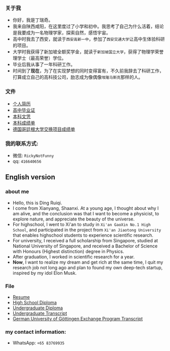 ### 关于我
- 你好，我是丁瑞奇。
- 我来自陕西咸阳，在这里度过了小学和初中。我思考了自己为什么活着，结论是我要成为一名物理学家，探索自然，感悟宇宙。
- 高中时我去了西安，就读于`西安高新一中`，参加了`西安交通大学`让高中生体验科研的项目。
- 大学时我获得了新加坡全额奖学金，就读于`新加坡国立大学`，获得了物理学荣誉理学士（最高荣誉）学位。
- 毕业后我从事了一年科研工作。
- 时间到了**现在**，为了在实现梦想的同时变得富有，不久前我辞去了科研工作，打算成立自己的高科技公司，励志成为像偶像`埃隆马斯克`那样的人。 

### 文件
- [个人简历](https://github.com/tesla-cat/tesla-cat.github.io/blob/master/site/files/documents/CV_Ruiqi_Ding.pdf)
- [高中毕业证](https://github.com/tesla-cat/tesla-cat.github.io/blob/master/site/files/documents/High_school_diploma.pdf)
- [本科文凭](https://github.com/tesla-cat/tesla-cat.github.io/blob/master/site/files/documents/NUS_Bachelor_Degree_Scroll.pdf)
- [本科成绩单](https://github.com/tesla-cat/tesla-cat.github.io/blob/master/site/files/documents/NUS_Bachelor_Transcript.pdf)
- [德国哥廷根大学交换项目成绩单](https://github.com/tesla-cat/tesla-cat.github.io/blob/master/site/files/documents/University_of_G%C3%B6ttingen_Transcript.pdf)

### 我的联系方式:
- 微信: `RickyNotFunny`
- qq: `416640656`

## English version

### about me
- Hello, this is Ding Ruiqi.
- I come from Xianyang, Shaanxi. At a young age, I thought about why I am alive, and the conclusion was that I want to become a physicist,  to explore nature, and appreciate the beauty of the universe.
- For highschool, I went to Xi'an to study in `Xi'an GaoXin No.1 High School`, and participated in the project from `Xi'an Jiaotong University` that enables highschool students to experience scientific research.
- For university, I received a full scholarship from Singapore, studied at National University of Singapore, and received a Bachelor of Science with Honours (Highest distinction) degree in Physics.
- After graduation, I worked in scientific research for a year.
- **Now**, I want to realize my dream and get rich at the same time, I quit my research job not long ago and plan to found my own deep-tech startup, inspired by my idol Elon Musk.

### File
- [Resume](https://github.com/tesla-cat/tesla-cat.github.io/blob/master/site/files/documents/CV_Ruiqi_Ding.pdf)
- [High School Diploma](https://github.com/tesla-cat/tesla-cat.github.io/blob/master/site/files/documents/High_school_diploma.pdf)
- [Undergraduate Diploma](https://github.com/tesla-cat/tesla-cat.github.io/blob/master/site/files/documents/NUS_Bachelor_Degree_Scroll.pdf)
- [Undergraduate Transcript](https://github.com/tesla-cat/tesla-cat.github.io/blob/master/site/files/documents/NUS_Bachelor_Transcript.pdf)
- [German University of Göttingen Exchange Program Transcript](https://github.com/tesla-cat/tesla-cat.github.io/blob/master/site/files/documents/University_of_G%C3%B6ttingen_Transcript.pdf )

### my contact information:
- WhatsApp: `+65 83769935`
